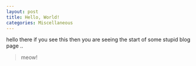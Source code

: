 ```yaml
---
layout: post
title: Hello, World!
categories: Miscellaneous
---
```


hello there
if you see this then you are seeing the start of
some stupid blog page ..

> meow!